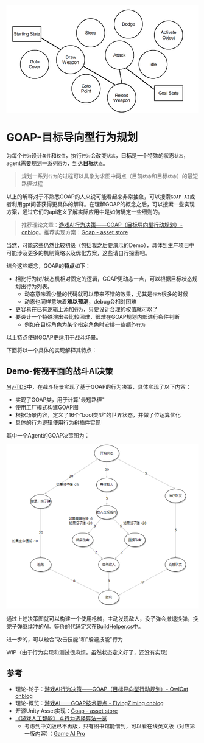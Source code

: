 <img src='../img/goap-0.png'>

# GOAP-目标导向型行为规划

为每个`行为`设计`条件`和`权值`，执行`行为`会改变`状态`，**目标**是一个特殊的状态`状态`，agent需要规划一系列`行为`，到达**目标**`状态`。
> 规划一系列`行为`的过程可以具象为求图中两点（目前`状态`和目标`状态`）的最短路径过程

以上的解释对于不熟悉GOAP的人来说可能看起来非常抽象，可以搜索`GOAP AI`或者利用gpt问答获得更具体的解释。在理解GOAP的概念之后，可以搜索一些实现方案，通过它们的api定义了解实际应用中是如何确定一些细则的。
> 推荐理论文章：[游戏AI行为决策——GOAP（目标导向型行动规划）- cnblog](https://www.cnblogs.com/OwlCat/p/17936809)。推荐实现方案：[Goap - asset store](https://assetstore.unity.com/packages/tools/behavior-ai/goap-252687)

当然，可能这些仍然比较初级（包括我之后要演示的Demo），具体到生产项目中可能涉及更多的机制策略以及优化方案，这些请自行探索吧。

结合这些概念，GOAP的**特点**如下：
- 相比行为树/状态机相对固定的逻辑，GOAP更动态一点，可以根据目标状态规划出行为列表。
    - 动态意味着少量的代码就可以带来不错的效果，尤其是`行为`很多的时候
    - 动态也同样意味着**难以预测**，debug会相对困难
- 更容易在已有逻辑上添加`行为`，只要设计合理的权值就可以了
- 要设计一个特殊演出会比较困难，很难在GOAP规划内部进行条件判断
    - 例如在目标角色为某个指定角色时安排一些额外`行为`

以上特点使得GOAP更适用于战斗场景。

下面将以一个具体的实现解释其特点：

## Demo-俯视平面的战斗AI决策

[My-TDS](https://github.com/Unarimit/my-topdown-shooting-game/tree/dev/Assets/Scripts/CombatLogic/GOAPs)中，在战斗场景实现了基于GOAP的行为决策，具体实现了以下内容：
- 实现了GOAP类，用于计算"最短路径"
- 使用工厂模式构建GOAP图
- 根据场景内容，定义了16个"bool类型"的世界状态，并做了位运算优化
- 具体的行为逻辑使用行为树插件实现

其中一个Agent的GOAP决策图为：

<img src='../img/goap-1.png'>

通过上述决策图就可以构建一个使用枪械，主动发现敌人，没子弹会撤退换弹，换完子弹继续冲的AI。等价的代码定义在[BuildHelper.cs](https://github.com/Unarimit/my-topdown-shooting-game/blob/1036f1da9989df0aa24b79d95f4aee7dc8c4e2e7/Assets/Scripts/CombatLogic/GOAPs/Builders/BuildHelper.cs)中。

进一步的，可以融合"攻击技能"和"躲避技能"行为

WIP（由于行为实现和测试很麻烦，虽然状态定义好了，还没有实现）

## 参考
- 理论-轮子：[游戏AI行为决策——GOAP（目标导向型行动规划）- OwlCat cnblog](https://www.cnblogs.com/OwlCat/p/17936809)
- 理论-概览：[游戏AI——GOAP技术要点 - FlyingZiming cnblog](https://www.cnblogs.com/FlyingZiming/p/17274602.html)
- 开源Unity Asset实现：[Goap - asset store](https://assetstore.unity.com/packages/tools/behavior-ai/goap-252687)
- [《游戏人工智能》 4.行为选择算法一览](https://book.douban.com/subject/27154117/)
    - 考虑到中文版已不再版，只有图书馆能借到，可以看在线英文版（对应第一版内容）：[Game AI Pro](http://www.gameaipro.com/)